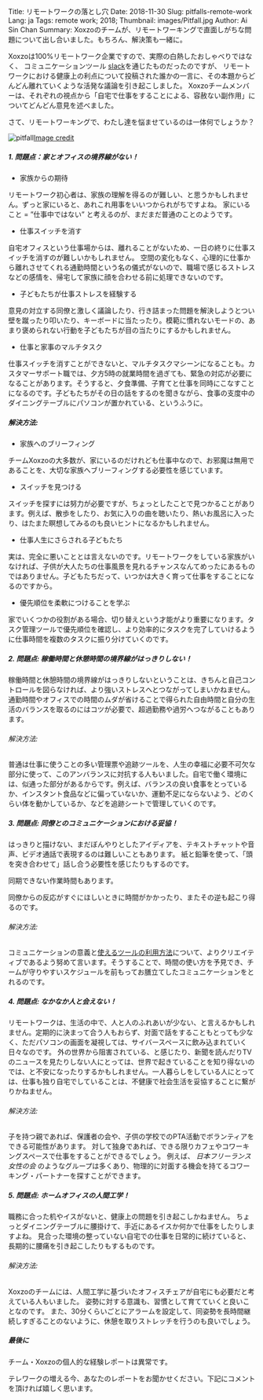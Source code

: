 Title: リモートワークの落とし穴
Date: 2018-11-30
Slug: pitfalls-remote-work 
Lang: ja
Tags: remote work; 2018; 
Thumbnail: images/Pitfall.jpg 
Author: Ai Sin Chan 
Summary: Xoxzoのチームが、リモートワーキングで直面しがちな問題について出し合いました。もちろん、解決策も一緒に。 

Xoxzoは100%リモートワーク企業ですので、実際の白熱したおしゃべりではなく、
コミュニケーションツール [slack](https://slack.com/)を通じたものだったのですが、
リモートワークにおける健康上の利点について投稿された誰かの一言に、その本題からどんどん離れていくような活発な議論を引き起こしました。
Xoxzoチームメンバーは、それぞれの視点から「自宅で仕事をすることによる、容赦ない副作用」についてどんどん意見を述べました。

さて、リモートワーキングで、わたし達を悩ませているのは一体何でしょうか？

![pitfall](/images/Pitfall.jpg)<a class="caption" href="https://unsplash.com/photos/i5iIhHSAtp4">Image credit</a>

##### 1. 問題点：家とオフィスの境界線がない！

* 家族からの期待

リモートワーク初心者は、家族の理解を得るのが難しい、と思うかもしれません。ずっと家にいると、あれこれ用事をいいつかられがちですよね。
家にいること = ”仕事中ではない” と考えるのが、まだまだ普通のことのようです。

* 仕事スイッチを消す

自宅オフィスという仕事場からは、離れることがないため、一日の終りに仕事スイッチを消すのが難しいかもしれません。
空間の変化もなく、心理的に仕事から離れさせてくれる通勤時間という名の儀式がないので、職場で感じるストレスなどの感情を、帰宅して家族に顔を合わせる前に処理できないのです。

* 子どもたちが仕事ストレスを経験する

意見の対立する同僚と激しく議論したり、行き詰まった問題を解決しようとつい壁を蹴ったり叩いたり、キーボードに当たったり。模範に慣れないモードの、あまり褒められない行動を子どもたちが目の当たりにするかもしれません。

* 仕事と家事のマルチタスク

仕事スイッチを消すことができないと、マルチタスクマシーンになることも。カスタマーサポート職では、夕方5時の就業時間を過ぎても、緊急の対応が必要になることがあります。そうすると、夕食準備、子育てと仕事を同時にこなすことになるのです。子どもたちがその日の話をするのを聞きながら、食事の支度中のダイニングテーブルにパソコンが置かれている、というふうに。


##### 解決方法: 

* 家族へのブリーフィング

チームXoxzoの大多数が、家にいるのだけれども仕事中なので、お邪魔は無用であることを、大切な家族へブリーフィングする必要性を感じています。

* スイッチを見つける

スイッチを探すには努力が必要ですが、ちょっとしたことで見つかることがあります。例えば、散歩をしたり、お気に入りの曲を聴いたり、熱いお風呂に入ったり、はたまた瞑想してみるのも良いヒントになるかもしれません。

* 仕事人生にさらされる子どもたち

実は、完全に悪いこととは言えないのです。リモートワークをしている家族がいなければ、子供が大人たちの仕事風景を見れるチャンスなんてめったにあるものではありません。子どもたちだって、いつかは大きく育って仕事をすることになるのですから。

* 優先順位を柔軟につけることを学ぶ

家でいくつかの役割がある場合、切り替えという才能がより重要になります。タスク管理ツールで優先順位を確認し、より効率的にタスクを完了していけるように仕事時間を複数のタスクに振り分けていくのです。

##### 2. 問題点: 稼働時間と休憩時間の境界線がはっきりしない！

稼働時間と休憩時間の境界線がはっきりしないということは、きちんと自己コントロールを図らなければ、より強いストレスへとつながってしまいかねません。
通勤時間やオフィスでの時間のムダが省けることで得られた自由時間と自分の生活のバランスを取るのにはコツが必要で、超過勤務や過労へつながることもあります。 

###### 解決方法: 

普通は仕事に使うことの多い管理票や追跡ツールを、人生の幸福に必要不可欠な部分に使って、このアンバランスに対抗する人もいました。自宅で働く環境には、似通った部分があるからです。例えば、バランスの良い食事をとっているか、インスタント食品などに偏っていないか、運動不足にならないよう、どのくらい体を動かしているか、などを追跡シートで管理していくのです。

##### 3. 問題点: 同僚とのコミュニケーションにおける妥協！

はっきりと描けない、まだぼんやりとしたアイディアを、テキストチャットや音声、ビデオ通話で表現するのは難しいこともあります。
紙と鉛筆を使って、「頭を突き合わせて」話し合う必要性を感じたりもするのです。

同期できない作業時間もあります。

同僚からの反応がすぐにほしいときに時間がかかったり、またその逆も起こり得るのです。

###### 解決方法: 

コミュニケーションの意義と[使えるツールの利用方法](https://blog.xoxzo.com/2017/10/12/tools-of-our-trade/)について、よりクリエイティブであるよう努めて言います。そうすることで、時間の使い方を予見でき、チームが守りやすいスケジュールを前もってお膳立てしたコミュニケーションをとれるのです。

##### 4. 問題点: なかなか人と会えない！

リモートワークは、生活の中で、人と人のふれあいが少ない、と言えるかもしれません。定期的に決まって合う人もおらず、対面で話をすることもとっても少なく、ただパソコンの画面を凝視しては、サイバースペースに飲み込まれていく日々なのです。 外の世界から阻害されている、と感じたり、新聞を読んだりTVのニュースを見たりしない人にとっては、世界で起きていることを知り得ないのでは、と不安になったりするかもしれません。一人暮らしをしている人にとっては、仕事も独り自宅でしていることは、不健康で社会生活を妥協することに繋がりかねません。

###### 解決方法: 

子を持つ親であれば、保護者の会や、子供の学校でのPTA活動でボランティアをできる可能性があります。
対して独身であれば、できる限りカフェやコワーキングスペースで仕事をすることができるでしょう。
例えば、 _日本フリーランス女性の会_ のようなグループは多くあり、物理的に対面する機会を持てるコワーキング・パートナーを探すことができます。

##### 5. 問題点: ホームオフィスの人間工学！

職務に合った机やイスがないと、健康上の問題を引き起こしかねません。
ちょっとダイニングテーブルに腰掛けて、手近にあるイスか何かで仕事をしたりしますよね。
見合った環境の整っていない自宅での仕事を日常的に続けていると、長期的に腰痛を引き起こしたりもするものです。

###### 解決方法: 

Xoxzoのチームには、人間工学に基づいたオフィスチェアが自宅にも必要だと考えている人もいました。
姿勢に対する意識も、習慣として育てていくと良いことなのです。
また、30分くらいごとにアラームを設定して、同姿勢を長時間継続しすぎることのないように、休憩を取りストレッチを行うのも良いでしょう。

##### 最後に

チーム・Xoxzoの個人的な経験レポートは異常です。

テレワークの増える今、あなたのレポートをお聞かせください。下記にコメントを頂ければ嬉しく思います。

